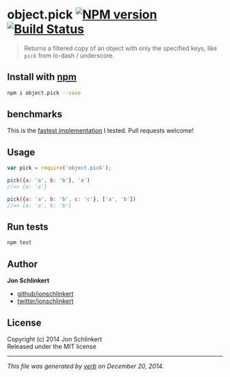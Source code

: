 # object.pick [![NPM version](https://badge.fury.io/js/object.pick.svg)](http://badge.fury.io/js/object.pick)  [![Build Status](https://travis-ci.org/jonschlinkert/object.pick.svg)](https://travis-ci.org/jonschlinkert/object.pick) 

> Returns a filtered copy of an object with only the specified keys, like `pick` from lo-dash / underscore.

## Install with [npm](npmjs.org)

```bash
npm i object.pick --save
```

## benchmarks

This is the [fastest implementation](http://jsperf.com/pick-props) I tested. Pull requests welcome!


## Usage

```js
var pick = require('object.pick');

pick({a: 'a', b: 'b'}, 'a')
//=> {a: 'a'}

pick({a: 'a', b: 'b', c: 'c'}, ['a', 'b'])
//=> {a: 'a', b: 'b'}
```

## Run tests

```bash
npm test
```

## Author

**Jon Schlinkert**
 
+ [github/jonschlinkert](https://github.com/jonschlinkert)
+ [twitter/jonschlinkert](http://twitter.com/jonschlinkert) 

## License
Copyright (c) 2014 Jon Schlinkert  
Released under the MIT license

***

_This file was generated by [verb](https://github.com/assemble/verb) on December 20, 2014._